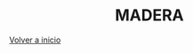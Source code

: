 
<h1 align="center"> MADERA </h1>

[Volver a inicio](https://github.com/angelmicelti/TecnoVilladiego2)
